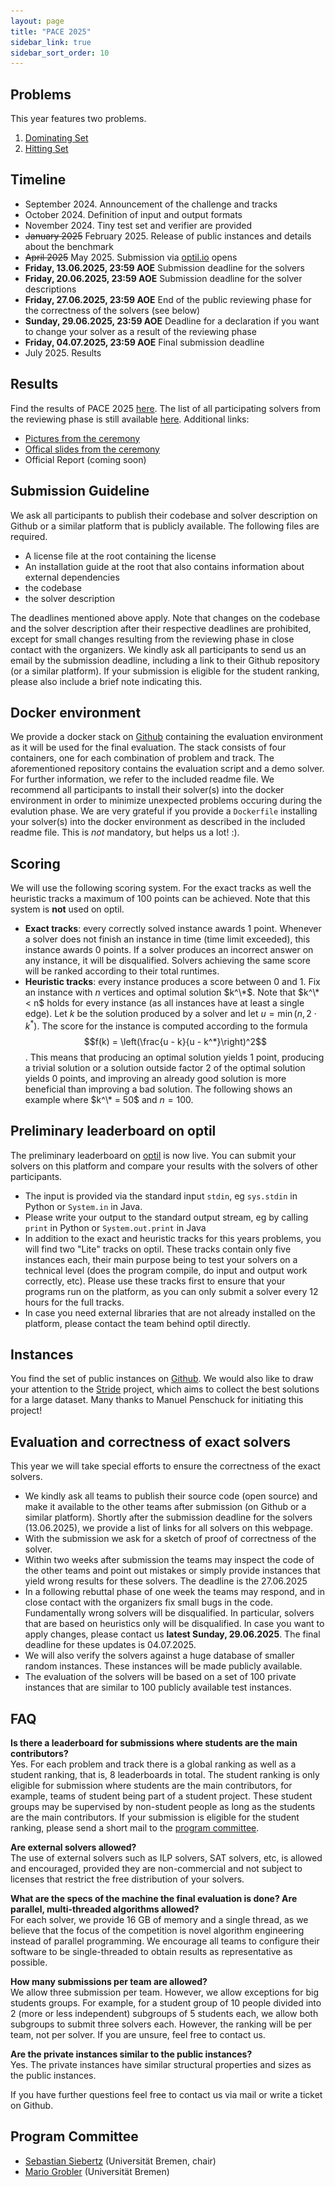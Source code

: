 ```yaml
---
layout: page
title: "PACE 2025"
sidebar_link: true
sidebar_sort_order: 10
---
```


<style media="screen and (max-width:1020px)"> img {display:none;} </style>

## Problems <img src="/2025/img/turtle2.png" width=300 height=300 style="position:absolute; top:50px; right:30px" />

This year features two problems. 
1. [Dominating Set](./ds)
2. [Hitting Set](./hs)

## Timeline

 - September 2024. Announcement of the challenge and tracks
 - October 2024. Definition of input and output formats
 - November 2024. Tiny test set and verifier are provided
 - ~~January 2025~~ February 2025. Release of public instances and details about the benchmark
 - ~~April 2025~~ May 2025. Submission via [optil.io](https://optil.io/) opens
 - **Friday, 13.06.2025, 23:59 AOE** Submission deadline for the solvers
 - **Friday, 20.06.2025, 23:59 AOE** Submission deadline for the solver descriptions
 - **Friday, 27.06.2025, 23:59 AOE** End of the public reviewing phase for the correctness of the solvers (see below)
 - **Sunday, 29.06.2025, 23:59 AOE** Deadline for a declaration if you want to change your solver as a result of the reviewing phase
 - **Friday, 04.07.2025, 23:59 AOE** Final submission deadline
 - July 2025. Results

## Results
Find the results of PACE 2025 [here](/2025/results).
The list of all participating solvers from the reviewing phase is still available [here](/2025/submissions). Additional links:
 - [Pictures from the ceremony](/2025/gallery)
 - [Offical slides from the ceremony](/2025/PACE25-slides.pdf)
 - Official Report (coming soon)

## Submission Guideline
We ask all participants to publish their codebase and solver description on Github or a similar platform that is publicly available.
The following files are required.
 - A license file at the root containing the license
 - An installation guide at the root that also contains information about external dependencies
 - the codebase
 - the solver description

The deadlines mentioned above apply. Note that changes on the codebase and the solver description after their respective deadlines are prohibited, except for small changes resulting from the reviewing phase in close contact with the organizers. We kindly ask all participants to send us an email by the submission deadline, including a link to their Github repository (or a similar platform). If your submission is eligible for the student ranking, please also include a brief note indicating this.

## Docker environment
We provide a docker stack on [Github](https://github.com/MarioGrobler/PACE2025-docker) containing the evaluation environment as it will be used for the final evaluation. The stack consists of four containers, one for each combination of problem and track. The aforementioned repository contains the evaluation script and a demo solver. For further information, we refer to the included readme file.
We recommend all participants to install their solver(s) into the docker environment in order to minimize unexpected problems occuring during the evalution phase. We are very grateful if you provide a `Dockerfile` installing your solver(s) into the docker environment as described in the included readme file. This is *not* mandatory, but helps us a lot! :).

## Scoring
We will use the following scoring system. For the exact tracks as well the heuristic tracks a maximum of 100 points can be achieved. Note that this system is **not** used on optil.
 - **Exact tracks**: every correctly solved instance awards 1 point. Whenever a solver does not finish an instance in time (time limit exceeded), this instance awards 0 points. If a solver produces an incorrect answer on any instance, it will be disqualified. Solvers achieving the same score will be ranked according to their total runtimes.
 - **Heuristic tracks**: every instance produces a score between 0 and 1. Fix an instance with $n$ vertices and optimal solution $k^\*$. Note that $k^\* < n$ holds for every instance (as all instances have at least a single edge). Let $k$ be the solution produced by a solver and let $u = \min(n, 2\cdot k^*)$. The score for the instance is computed according to the formula
 $$f(k) = \left(\frac{u - k}{u - k^*}\right)^2$$.
 This means that producing an optimal solution yields 1 point, producing a trivial solution or a solution outside factor 2 of the optimal solution yields 0 points, and improving an already good solution is more beneficial than improving a bad solution. The following shows an example where $k^\* = 50$ and $n = 100$.

 ![Scoring](/2025/img/heur.png)

## Preliminary leaderboard on optil
The preliminary leaderboard on [optil](https://optil.io) is now live. You can submit your solvers on this platform and compare your results with the solvers of other participants.
 - The input is provided via the standard input `stdin`, eg `sys.stdin` in Python or `System.in` in Java.
 - Please write your output to the standard output stream, eg by calling `print` in Python or `System.out.print` in Java
 - In addition to the exact and heuristic tracks for this years problems, you will find two "Lite" tracks on optil. These tracks contain only five instances each, their main purpose being to test your solvers on a technical level (does the program compile, do input and output work correctly, etc). Please use these tracks first to ensure that your programs run on the platform, as you can only submit a solver every 12 hours for the full tracks.
 - In case you need external libraries that are not already installed on the platform, please contact the team behind optil directly.

## Instances 
You find the set of public instances on [Github](https://github.com/MarioGrobler/PACE2025-instances).
We would also like to draw your attention to the [Stride](https://domset.algorithm.engineering/) project, which aims to collect the best solutions for a large dataset. Many thanks to Manuel Penschuck for initiating this project!

## Evaluation and correctness of exact solvers

This year we will take special efforts to ensure the correctness of the exact solvers. 

- We kindly ask all teams to publish their source code (open source) and make it available to the other teams after submission (on Github or a similar platform). Shortly after the submission deadline for the solvers (13.06.2025), we provide a list of links for all solvers on this webpage.
- With the submission we ask for a sketch of proof of correctness of the solver. 
- Within two weeks after submission the teams may inspect the code of the other teams and point out mistakes or simply provide instances that yield wrong results for these solvers. The deadline is the 27.06.2025
- In a following rebuttal phase of one week the teams may respond, and in close contact with the organizers fix small bugs in the code. Fundamentally wrong solvers will be disqualified. In particular, solvers that are based on heuristics only will be disqualified. 
In case you want to apply changes, please contact us **latest Sunday, 29.06.2025**. The final deadline for these updates is 04.07.2025.
- We will also verify the solvers against a huge database of smaller random instances. These instances will be made publicly available. 
- The evaluation of the solvers will be based on a set of 100 private instances that are similar to 100 publicly available test instances. 

## FAQ

**Is there a leaderboard for submissions where students are the main contributors?** <br>
Yes. For each problem and track there is a global ranking as well as a student ranking, that is, 8 leaderboards in total.
The student ranking is only eligible for submission where students are the main contributors, for example, teams of student being part of a student project. These student groups may be supervised by non-student people as long as the students are the main contributors. If your submission is eligible for the student ranking, please send a short mail to the [program committee](#program-committee). <br>

**Are external solvers allowed?** <br>
The use of external solvers such as ILP solvers, SAT solvers, etc, is allowed and encouraged, provided they are non-commercial and not subject to licenses that restrict the free distribution of your solvers. <br>

**What are the specs of the machine the final evaluation is done? Are parallel, multi-threaded algorithms allowed?**<br>
For each solver, we provide 16 GB of memory and a single thread, as we believe that the focus of the competition is novel algorithm engineering instead of parallel programming. We encourage all teams to configure their software to be single-threaded to obtain results as representative as possible.<br>

**How many submissions per team are allowed?**<br>
We allow three submission per team. However, we allow exceptions for big students groups. For example, for a student group of 10 people divided into 2 (more or less independent) subgroups of 5 students each, we allow both subgroups to submit three solvers each. However, the ranking will be per team, not per solver. If you are unsure, feel free to contact us.<br>

**Are the private instances similar to the public instances?**<br>
Yes. The private instances have similar structural properties and sizes as the public instances.<br>

If you have further questions feel free to contact us via mail or write a ticket on Github.

## Program Committee

- [Sebastian Siebertz](https://www.uni-bremen.de/en/theorie/team/profiles/prof-dr-sebastian-siebertz) (Universität Bremen, chair)
- [Mario Grobler](https://user.informatik.uni-bremen.de/grobler/) (Universität Bremen)